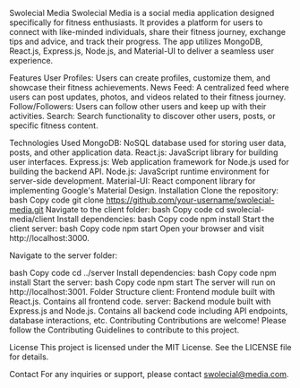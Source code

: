 Swolecial Media
Swolecial Media is a social media application designed specifically for fitness enthusiasts. It provides a platform for users to connect with like-minded individuals, share their fitness journey, exchange tips and advice, and track their progress. The app utilizes MongoDB, React.js, Express.js, Node.js, and Material-UI to deliver a seamless user experience.

Features
User Profiles: Users can create profiles, customize them, and showcase their fitness achievements.
News Feed: A centralized feed where users can post updates, photos, and videos related to their fitness journey.
Follow/Followers: Users can follow other users and keep up with their activities.
Search: Search functionality to discover other users, posts, or specific fitness content.

Technologies Used
MongoDB: NoSQL database used for storing user data, posts, and other application data.
React.js: JavaScript library for building user interfaces.
Express.js: Web application framework for Node.js used for building the backend API.
Node.js: JavaScript runtime environment for server-side development.
Material-UI: React component library for implementing Google's Material Design.
Installation
Clone the repository:
bash
Copy code
git clone https://github.com/your-username/swolecial-media.git
Navigate to the client folder:
bash
Copy code
cd swolecial-media/client
Install dependencies:
bash
Copy code
npm install
Start the client server:
bash
Copy code
npm start
Open your browser and visit http://localhost:3000.

Navigate to the server folder:

bash
Copy code
cd ../server
Install dependencies:
bash
Copy code
npm install
Start the server:
bash
Copy code
npm start
The server will run on http://localhost:3001.
Folder Structure
client: Frontend module built with React.js. Contains all frontend code.
server: Backend module built with Express.js and Node.js. Contains all backend code including API endpoints, database interactions, etc.
Contributing
Contributions are welcome! Please follow the Contributing Guidelines to contribute to this project.

License
This project is licensed under the MIT License. See the LICENSE file for details.

Contact
For any inquiries or support, please contact swolecial@media.com.
